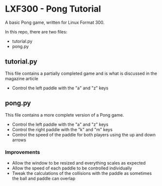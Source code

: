 # LXF300 - Pong Tutorial

A basic Pong game, written for Linux Format 300.

In this repo, there are two files:

* tutorial.py
* pong.py

## tutorial.py

This file contains a partially completed game and is what is discussed in the magazine article

* Control the left paddle with the "a" and "z" keys

## pong.py

This file contains a more complete version of a Pong game.

* Control the left paddle with the "a" and "z" keys
* Control the right paddle with the "k" and "m" keys
* Control the speed of the paddle for both players using the up and down arrows

### Improvements

* Allow the window to be resized and everything scales as expected
* Allow the speed of each paddle to be controlled individually
* Tweak the calculations of the collisions with the paddle as sometimes the ball and paddle can overlap
